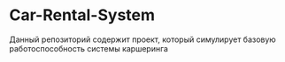 # Car-Rental-System
Данный репозиторий содержит проект, который симулирует базовую работоспособность системы каршеринга
